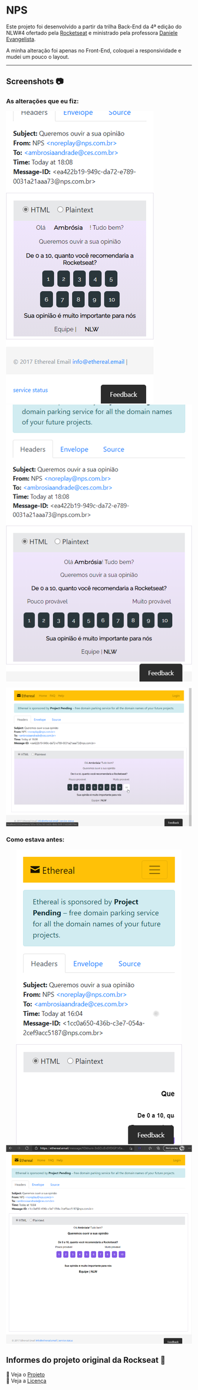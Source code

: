 # NPS

Este projeto foi desenvolvido a partir da trilha Back-End da 4ª edição do NLW#4 ofertado pela [Rocketseat] e ministrado pela professora [Daniele Evangelista][danileao]. 

A minha alteração foi apenas no Front-End, coloquei a responsividade e mudei um pouco o layout. 

------------------------------------------

## Screenshots :camera:

### As alterações que eu fiz:

<p align="center">
  <p align="inline">
    <img src="/img/Shot%200001.png">
    &nbsp;
    <img src="/img/Shot%200002.png">
  </p>
  <img src="/img/Shot%200004.png">
</p>

### Como estava antes: 

<p align="center">
  <img src="/img/nlw4-mobile.png">
  <img src="/img/nlw4-desktop.png">
</p>


## Informes do projeto original da Rockseat :rocket:

:file_folder:&nbsp;Veja o [Projeto][project] <br />
:page_facing_up:&nbsp;Veja a [Licença][license]

<!-- Markdown link & img dfn's -->
[project]:https://github.com/rocketseat-education/nlw-04-nodejs
[license]:https://github.com/rocketseat-education/nlw-04-nodejs/blob/main/LICENSE.md
[danileao]:https://github.com/danileao
[Rocketseat]:https://github.com/rocketseat-education
